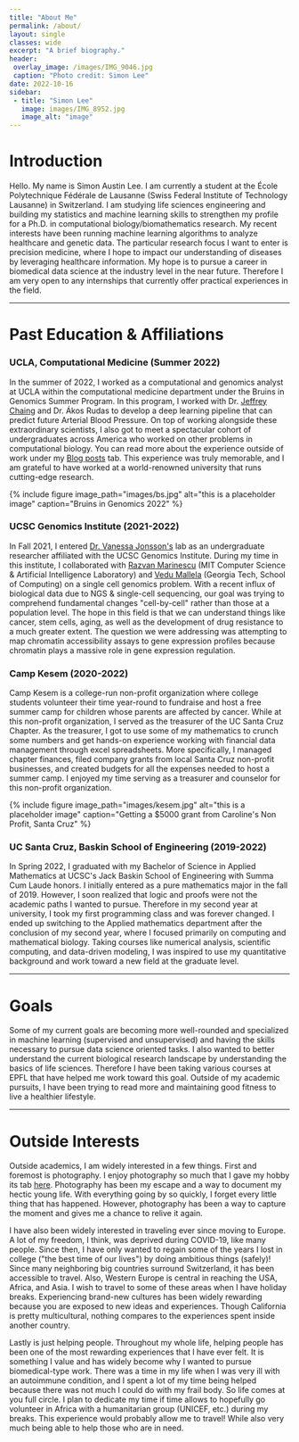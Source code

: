 ```yaml
---
title: "About Me"
permalink: /about/
layout: single
classes: wide
excerpt: "A brief biography."
header:
 overlay_image: /images/IMG_9046.jpg
 caption: "Photo credit: Simon Lee"
date: 2022-10-16
sidebar:
 - title: "Simon Lee"
   image: images/IMG_8952.jpg
   image_alt: "image"
---
```


# Introduction
 
Hello. My name is Simon Austin Lee. I am currently a student at the École Polytechnique Fédérale de Lausanne (Swiss Federal Institute of Technology Lausanne) in Switzerland. I am studying life sciences engineering and building my statistics and machine learning skills to strengthen my profile for a Ph.D. in computational biology/biomathematics research. My recent interests have been running machine learning algorithms to analyze healthcare and genetic data. The particular research focus I want to enter is precision medicine, where I hope to impact our understanding of diseases by leveraging healthcare information. My hope is to pursue a career in biomedical data science at the industry level in the near future. Therefore I am very open to any internships that currently offer practical experiences in the field.
 
---
 
# Past Education & Affiliations
 
### UCLA, Computational Medicine (Summer 2022)
 
In the summer of 2022, I worked as a computational and genomics analyst at UCLA within the computational medicine department under the Bruins in Genomics Summer Program. In this program, I worked with Dr. [Jeffrey Chaing](https://compmed.ucla.edu/member/chiang-phd) and Dr. Ákos Rudas to develop a deep learning pipeline that can predict future Arterial Blood Pressure. On top of working alongside these extraordinary scientists, I also got to meet a spectacular cohort of undergraduates across America who worked on other problems in computational biology. You can read more about the experience outside of work under my [Blog posts](https://simonlee711.github.io/blog/) tab. This experience was truly memorable, and I am grateful to have worked at a world-renowned university that runs cutting-edge research.
 
{% include figure image_path="images/bs.jpg" alt="this is a placeholder image" caption="Bruins in Genomics 2022" %}
 
### UCSC Genomics Institute (2021-2022)
 
In Fall 2021, I entered [Dr. Vanessa Jonsson's](https://jonssonlab.com/) lab as an undergraduate researcher affiliated with the UCSC Genomics Institute. During my time in this institute, I collaborated with [Razvan Marinescu](http://www.mit.edu/~razvan/) (MIT Computer Science & Artificial Intelligence Laboratory) and [Vedu Mallela](https://people.csail.mit.edu/vmallela/) (Georgia Tech, School of Computing) on a single cell genomics problem. With a recent influx of biological data due to NGS & single-cell sequencing, our goal was trying to comprehend fundamental changes "cell-by-cell" rather than those at a population level. The hope in this field is that we can understand things like cancer, stem cells, aging, as well as the development of drug resistance to a much greater extent. The question we were addressing was attempting to map chromatin accessibility assays to gene expression profiles because chromatin plays a massive role in gene expression regulation.
 
### Camp Kesem (2020-2022)

Camp Kesem is a college-run non-profit organization where college students volunteer their time year-round to fundraise and host a free summer camp for children whose parents are affected by cancer. While at this non-profit organization, I served as the treasurer of the UC Santa Cruz Chapter. As the treasurer, I got to use some of my mathematics to crunch some numbers and get hands-on experience working with financial data management through excel spreadsheets. More specifically, I managed chapter finances, filed company grants from local Santa Cruz non-profit businesses, and created budgets for all the expenses needed to host a summer camp. I enjoyed my time serving as a treasurer and counselor for this non-profit organization.

{% include figure image_path="images/kesem.jpg" alt="this is a placeholder image" caption="Getting a $5000 grant from Caroline's Non Profit, Santa Cruz" %}

 
### UC Santa Cruz, Baskin School of Engineering (2019-2022)
 
In Spring 2022, I graduated with my Bachelor of Science in Applied Mathematics at UCSC's Jack Baskin School of Engineering with Summa Cum Laude honors. I initially entered as a pure mathematics major in the fall of 2019. However, I soon realized that logic and proofs were not the academic paths I wanted to pursue. Therefore in my second year at university, I took my first programming class and was forever changed. I ended up switching to the Applied mathematics department after the conclusion of my second year, where I focused primarily on computing and mathematical biology. Taking courses like numerical analysis, scientific computing, and data-driven modeling, I was inspired to use my quantitative background and work toward a new field at the graduate level.
 
<!---{% include figure image_path="images/AM.jpg" alt="this is a placeholder image" caption="Applied Mathematics Pi Party" %}-->
 
 
---
 
# Goals
 
Some of my current goals are becoming more well-rounded and specialized in machine learning (supervised and unsupervised) and having the skills necessary to pursue data science oriented tasks. I also wanted to better understand the current biological research landscape by understanding the basics of life sciences. Therefore I have been taking various courses at EPFL that have helped me work toward this goal. Outside of my academic pursuits, I have been trying to read more and maintaining good fitness to live a healthier lifestyle.
 
---
 
# Outside Interests
 
Outside academics, I am widely interested in a few things. First and foremost is photography. I enjoy photography so much that I gave my hobby its tab [here](https://simonlee711.github.io/photos/). Photography has been my escape and a way to document my hectic young life. With everything going by so quickly, I forget every little thing that has happened. However, photography has been a way to capture the moment and gives me a chance to relive it again.
 
I have also been widely interested in traveling ever since moving to Europe. A lot of my freedom, I think, was deprived during COVID-19, like many people. Since then, I have only wanted to regain some of the years I lost in college ("the best time of our lives") by doing ambitious things (safely)! Since many neighboring big countries surround Switzerland, it has been accessible to travel. Also, Western Europe is central in reaching the USA, Africa, and Asia. I wish to travel to some of these areas when I have holiday breaks. Experiencing brand-new cultures has been widely rewarding because you are exposed to new ideas and experiences. Though California is pretty multicultural, nothing compares to the experiences spent inside another country. 

Lastly is just helping people. Throughout my whole life, helping people has been one of the most rewarding experiences that I have ever felt. It is something I value and has widely become why I wanted to pursue biomedical-type work. There was a time in my life when I was very ill with an autoimmune condition, and I spent a lot of my time being helped because there was not much I could do with my frail body. So life comes at you full circle. I plan to dedicate my time if time allows to hopefully go volunteer in Africa with a humanitarian group (UNICEF, etc.) during my breaks. This experience would probably allow me to travel! While also very much being able to help those who are in need.  
 

 
 
 

